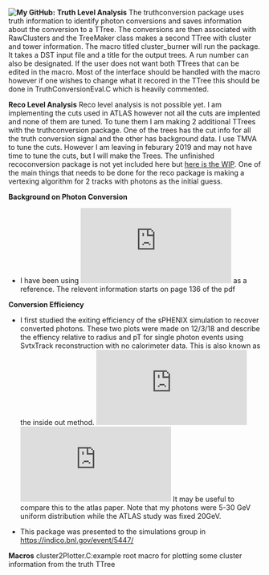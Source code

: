 **![My GitHub:](https://github.com/FrancescoVassalli/SinglePhoton/)**
**Truth Level Analysis**
The truthconversion package uses truth information to identify photon conversions and saves information about the conversion to a TTree. The conversions are then associated with RawClusters and the TreeMaker class makes a second TTree with cluster and tower information. The macro titled cluster_burner will run the package. It takes a DST input file and a title for the output trees. A run number can also be designated. If the user does not want both TTrees that can be edited in the macro. Most of the interface should be handled with the macro however if one wishes to change what it recored in the TTree this should be done in TruthConversionEval.C which is heavily commented. 

**Reco Level Analysis**
Reco level analysis is not possible yet. I am implementing the cuts used in ATLAS however not all the cuts are implented and none of them are tuned. To tune them I am making 2 additional TTrees with the truthconversion package. One of the trees has the cut info for all the truth conversion signal and the other has background data. I use TMVA to tune the cuts. However I am leaving in feburary 2019 and may not have time to tune the cuts, but I will make the Trees. The unfinished recoconversion package is not yet included here but [here is the WIP](https://github.com/FrancescoVassalli/SinglePhoton/tree/master/PhotonConversion). One of the main things that needs to be done for the reco package is making a vertexing algorithm for 2 tracks with photons as the initial guess.


**Background on Photon Conversion**
- I have been using ![this ATLAS paper](https://github.com/FrancescoVassalli/SinglePhoton/files/2742038/4layerRecopT.pdf) as a reference. The relevent information starts on page 136 of the pdf

**Conversion Efficiency** 
- I first studied the exiting efficiency of the sPHENIX simulation to recover converted photons. These two plots were made on 12/3/18 and describe the effiency relative to radius and pT for single photon events using SvtxTrack reconstruction with no calorimeter data. This is also known as the inside out method. 
![pT](https://github.com/FrancescoVassalli/SinglePhoton/files/2742038/4layerRecopT.pdf)
![radius](https://github.com/FrancescoVassalli/SinglePhoton/files/2742039/4layerRecoR.pdf)
It may be useful to compare this to the atlas paper.
Note that my photons were 5-30 GeV uniform distribution while the ATLAS study was fixed 20GeV.

- This package was presented to the simulations group in https://indico.bnl.gov/event/5447/

**Macros**
cluster2Plotter.C:example root macro for plotting some cluster information from the truth TTree
